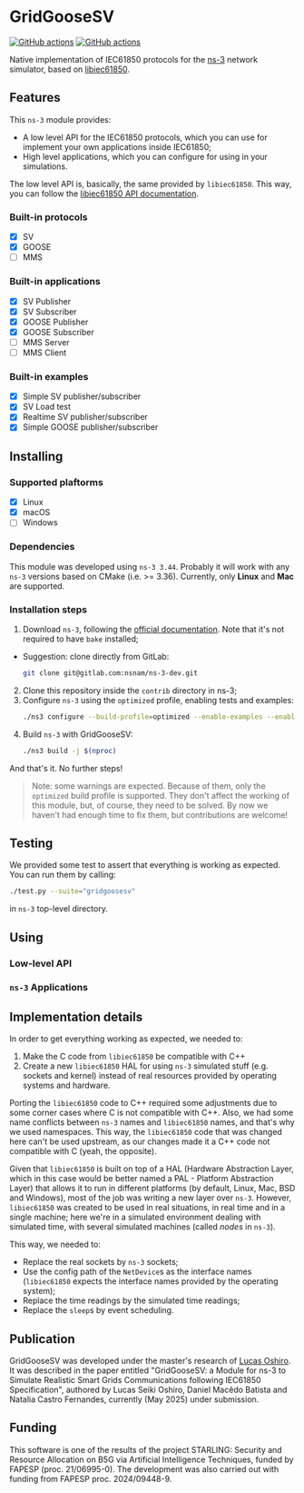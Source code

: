 # GridGooseSV

[![GitHub actions](https://github.com/lucasoshiro/GridGooseSV/actions/workflows/push.yml/badge.svg)](https://github.com/lucaoshiro/GridGooseSV/actions)
[![GitHub actions](https://github.com/lucasoshiro/GridGooseSV/actions/workflows/mac.yml/badge.svg)](https://github.com/lucaoshiro/GridGooseSV/actions)

Native implementation of IEC61850 protocols for the
[ns-3](https://www.nsnam.org/) network simulator, based on
[libiec61850](https://libiec61850.com/).

## Features

This `ns-3` module provides:

- A low level API for the IEC61850 protocols, which you can use for implement 
  your own applications inside IEC61850;
- High level applications, which you can configure for using in your 
  simulations.

The low level API is, basically, the same provided by `libiec61850`. This way,
you can follow the
[libiec61850 API documentation](https://support.mz-automation.de/doc/libiec61850/c/latest/index.html).

### Built-in protocols

- [x] SV
- [x] GOOSE
- [ ] MMS

### Built-in applications

- [x] SV Publisher
- [x] SV Subscriber
- [x] GOOSE Publisher
- [x] GOOSE Subscriber
- [ ] MMS Server
- [ ] MMS Client

### Built-in examples

- [x] Simple SV publisher/subscriber 
- [x] SV Load test
- [x] Realtime SV publisher/subscriber
- [x] Simple GOOSE publisher/subscriber

## Installing

### Supported plaftorms

- [x] Linux
- [x] macOS
- [ ] Windows

### Dependencies

This module was developed using `ns-3 3.44`. Probably it will work with any
`ns-3` versions based on CMake (i.e. >= 3.36). Currently, only **Linux** and
**Mac** are supported.

### Installation steps

1. Download `ns-3`, following the [official documentation](https://www.nsnam.org/docs/installation/html/index.html).
   Note that it's not required to have `bake` installed;
  - Suggestion: clone directly from GitLab:
    ~~~bash
    git clone git@gitlab.com:nsnam/ns-3-dev.git
    ~~~
2. Clone this repository inside the `contrib` directory in ns-3;
3. Configure `ns-3` using the `optimized` profile, enabling tests and examples:
   ~~~bash
   ./ns3 configure --build-profile=optimized --enable-examples --enable-tests
   ~~~
4. Build `ns-3` with GridGooseSV:
   ~~~bash
   ./ns3 build -j $(nproc)
   ~~~

And that's it. No further steps!

> Note: some warnings are expected. Because of them, only the `optimized`
> build profile is supported. They don't affect the working of this module,
> but, of course, they need to be solved. By now we haven't had enough
> time to fix them, but contributions are welcome!

## Testing

We provided some test to assert that everything is working as expected. You can
run them by calling:

~~~bash
./test.py --suite="gridgoosesv" 
~~~

in `ns-3` top-level directory.

## Using

### Low-level API

### `ns-3` Applications

## Implementation details

In order to get everything working as expected, we needed to:

1. Make the C code from `libiec61850` be compatible with C++
2. Create a new `libiec61850` HAL for using `ns-3` simulated stuff (e.g. 
   sockets and kernel) instead of real resources provided by operating systems 
   and hardware.

Porting the `libiec61850` code to C++ required some adjustments due to some
corner cases where C is not compatible with C++. Also, we had some name conflicts
between `ns-3` names and `libiec61850` names, and that's why we used namespaces.
This way, the `libiec61850` code that was changed here can't be used upstream, as
our changes made it a C++ code not compatible with C (yeah, the opposite).

Given that `libiec61850` is built on top of a HAL (Hardware Abstraction Layer,
which in this case would be better named a PAL - Platform Abstraction Layer)
that allows it to run in different platforms (by default, Linux, Mac, BSD and
Windows), most of the job was writing a new layer over `ns-3`. However,
`libiec61850` was created to be used in real situations, in real time and in a
single machine; here we're in a simulated environment dealing with simulated time,
with several simulated machines (called _nodes_ in `ns-3`).

This way, we needed to:

- Replace the real sockets by `ns-3` sockets;
- Use the config path of the `NetDevice`s as the interface names (`libiec61850`
  expects the interface names provided by the operating system);
- Replace the time readings by the simulated time readings;
- Replace the `sleep`s by event scheduling.

## Publication

GridGooseSV was developed under the master's research of
[Lucas Oshiro](https://github.com/lucasoshiro). It was described in the paper
entitled "GridGooseSV: a Module for ns-3 to Simulate Realistic Smart Grids
Communications following IEC61850 Specification", authored by Lucas Seiki
Oshiro, Daniel Macêdo Batista and Natalia Castro Fernandes, currently (May 
2025) under submission.

## Funding

This software is one of the results of the project STARLING: Security and
Resource Allocation on B5G via Artificial Intelligence Techniques, funded by
FAPESP (proc. 21/06995-0). The development was also carried out with funding
from FAPESP proc. 2024/09448-9.

